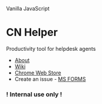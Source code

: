 Vanilla JavaScript
# CN Helper
Productivity tool for helpdesk agents

* [About]( https://j-filip.github.io/my_resume/project_item3.html)
* [Wiki](https://github.com/J-Filip/CN_Helper/wiki)
* [Chrome Web Store](https://chrome.google.com/webstore/detail/cn-helper/dnfcangbhomhdaediofpmkldaomofkbh?hl=en&authuser=0)
* Create an issue - [MS FORMS](https://forms.office.com/Pages/ResponsePage.aspx?id=-7gMl__Zc0KsS3avddQUHGyFUcpJTDhOhwhfJ3zlC0NUMU9GWVE1WUZISDRKSThDUlFWV0tMVUIyNC4u)
###  ! Internal use only !
